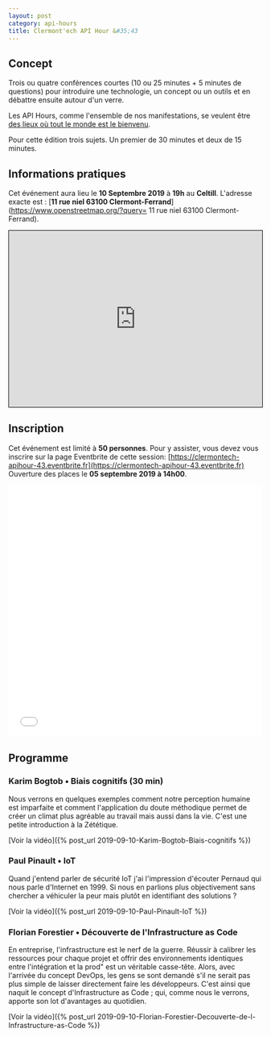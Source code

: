 ```yaml
---
layout: post
category: api-hours
title: Clermont'ech API Hour &#35;43
---
```


## Concept

Trois ou quatre conférences courtes (10 ou 25 minutes + 5 minutes de questions)
pour introduire une technologie, un concept ou un outils et en débattre ensuite
autour d'un verre.

Les API Hours, comme l'ensemble de nos manifestations, se veulent être [des
lieux où tout le monde est le bienvenu](/code-of-conduct.html).

Pour cette édition trois sujets. Un premier de 30 minutes et deux de 15 minutes.


## Informations pratiques

Cet événement aura lieu le **10 Septembre 2019** à **19h** au **Celtill**. L'adresse
exacte est : [**11 rue niel 63100 Clermont-Ferrand**](https://www.openstreetmap.org/?query= 11 rue niel 63100 Clermont-Ferrand).
<iframe width="100%" height="350" frameborder="0" scrolling="no" marginheight="0" marginwidth="0" src="https://www.openstreetmap.org/export/embed.html?bbox=3.0993461608886723%2C45.78351799342291%2C3.1038254499435425%2C45.78517709833127&amp;layer=mapnik&amp;marker=45.7843475520491%2C3.101585805416107" style="border: 1px solid black"></iframe><br/>

## Inscription

Cet événement est limité à **50 personnes**.  Pour y assister, vous devez vous
inscrire sur la page Eventbrite de cette session: [https://clermontech-apihour-43.eventbrite.fr](https://clermontech-apihour-43.eventbrite.fr)
Ouverture des places le **05 septembre 2019 à 14h00**.


<iframe src="//eventbrite.fr/tickets-external?eid=TO_REPLACE&ref=etckt" frameborder="0" height="500" width="100%" vspace="0" hspace="0" marginheight="5" marginwidth="5" scrolling="auto" allowtransparency="true"></iframe>

<br/>

## Programme

### Karim Bogtob • Biais cognitifs (30 min)

Nous verrons en quelques exemples comment notre perception humaine est imparfaite
et comment l'application du doute méthodique permet de créer un climat plus
agréable au travail mais aussi dans la vie.
C'est une petite introduction à la Zététique.

[Voir la vidéo]({% post_url 2019-09-10-Karim-Bogtob-Biais-cognitifs %})

### Paul Pinault • IoT

Quand j'entend parler de sécurité IoT j'ai l'impression d'écouter Pernaud qui nous
parle d'Internet en 1999. Si nous en parlions plus objectivement sans chercher a
véhiculer la peur mais plutôt en identifiant des solutions ?

[Voir la vidéo]({% post_url 2019-09-10-Paul-Pinault-IoT %})

### Florian Forestier • Découverte de l'Infrastructure as Code

En entreprise, l'infrastructure est le nerf de la guerre. Réussir à calibrer les
ressources pour chaque projet et offrir des environnements identiques entre
l'intégration et la prod" est un véritable casse-tête.
Alors, avec l'arrivée du concept DevOps, les gens se sont demandé s'il ne serait
pas plus simple de laisser directement faire les développeurs.
C'est ainsi que naquit le concept d'Infrastructure as Code ; qui, comme nous
le verrons, apporte son lot d'avantages au quotidien.

[Voir la vidéo]({% post_url 2019-09-10-Florian-Forestier-Decouverte-de-l-Infrastructure-as-Code %})

